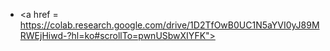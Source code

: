* <a href = https://colab.research.google.com/drive/1D2TfOwB0UC1N5aYVI0yJ89MRWEjHiwd-?hl=ko#scrollTo=pwnUSbwXIYFK">
